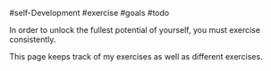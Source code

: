 #self-Development #exercise #goals #todo 

In order to unlock the fullest potential of yourself, you must exercise consistently.

This page keeps track of my exercises as well as different exercises.





